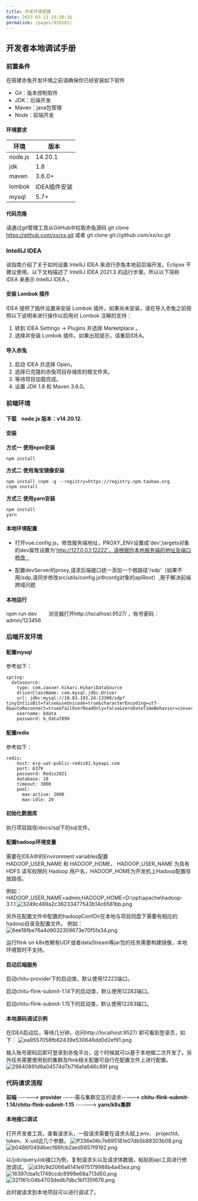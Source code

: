 ```yaml
---
title: 开发环境搭建
date: 2023-03-13 19:50:16
permalink: /pages/010101/
---
```

## 开发者本地调试手册
### 前置条件
在搭建赤兔开发环境之前请确保你已经安装如下软件

* Git：版本控制软件
* JDK：后端开发
* Maven：java包管理
* Node：前端开发

#### 环境要求
| **环境** | **版本** |
| --- | --- |
| node.js | 14.20.1 |
| jdk | 1.8 |
| maven | 3.6.0+ |
| lombok | IDEA插件安装 |
| mysql | 5.7+ |

#### 代码克隆
请通过git管理工具从GitHub中拉取赤兔源码
git clone https://github.com/xx/xx.git
或者
git clone git://github.com/xx/xx.git

### IntelliJ IDEA

该指南介绍了关于如何设置 IntelliJ IDEA 来进行赤兔本地前后端开发。Eclipse 不建议使用。以下文档描述了 IntelliJ IDEA 2021.3 的运行步骤。所以以下简称 IDEA 来表示 IntelliJ IDEA 。

#### 安装 Lombok 插件

IDEA 提供了插件设置来安装 Lombok 插件。如果尚未安装，请在导入赤兔之前按照以下说明来进行操作以启用对 Lombok 注解的支持：

1. 转到 IDEA Settings → Plugins 并选择 Marketplace 。
2. 选择并安装 Lombok 插件。如果出现提示，请重启IDEA。
#### 导入赤兔

1. 启动 IDEA 并选择 Open。
2. 选择已克隆的赤兔项目存储库的根文件夹。
3. 等待项目加载完成。
4. 设置 JDK 1.8 和 Maven 3.6.0。
### 前端环境
#### 下载    node.js 版本：v14.20.12. 
#### 安装    
**方式一** **使用npm安装**  

    npm install    
    
**方式二** **使用淘宝镜像安装**  

    npm install cnpm -g --registry=https://registry.npm.taobao.org
    cnpm install

**方式三** **使用yarn安装**

    npm install       
    yarn
#### 本地环境配置    

* 打开vue.config.js，修改服务端地址，PROXY_ENV设置成'dev',targets对象的dev属性设置为'http://127.0.0.1:12222'，请根据你本地服务端的地址及端口修改    

* 配置devServer的proxy,请求后端接口统一添加一个根路径'/sdp'（如果不用/sdp,请同步修改src/utils/config.js中confg对象的apiRoot）,用于解决前端跨域问题  

#### 本地运行        
npm run dev        
浏览器打开http://localhost:9527/ ，账号密码：admin/123456
  


### 后端开发环境
#### 配置mysql
参考如下：
```
spring:
  datasource:
    type: com.zaxxer.hikari.HikariDataSource
    driverClassName: com.mysql.jdbc.Driver
    url: jdbc:mysql://10.83.193.24:13300/sdp?tinyInt1isBit=false&useUnicode=true&characterEncoding=utf-8&autoReconnect=true&failOverReadOnly=false&zeroDateTimeBehavior=convertToNull&useSSL=false&serverTimezone=Asia/Shanghai&allowMultiQueries=true
    username: bdata
    password: b_data7890
```
#### 配置redis
参考如下：
```
redis:
    host: erp-uat-public-redis01.kyeapi.com
    port: 6379
    password: Redis2021
    database: 10
    timeout: 3000
    pool:
      max-active: 2000
      max-idle: 20
```
#### 初始化数据库

执行项目路径/docs/sql下的sql文件。

#### 配置hadoop环境变量

需要在IDEA中的Environment variables配置HADOOP_USER_NAME 和 HADOOP_HOME， HADOOP_USER_NAME 为具有 HDFS 读写权限的 Hadoop 用户名，HADOOP_HOME为开发机上Hadoop配置存放路径。

例如：HADOOP_USER_NAME=admin;HADOOP_HOME=D:\opt\apache\hadoop-3.1.1
![3249c489a2c36233477543b14c6581bb.png](/image/localDev/hadoopEnv2.png)

另外在配置文件中配置的hadoopConfDir在本地与项目同盘下需要有相应的hadoop目录及配置文件。
例如：
![6ee18fbe76a4d9032359673e70f5fa34.png](/image/localDev/hadoopEnv.png)

运行flink on k8s依赖有UDF或者dataStream等jar包的任务需要构建镜像，本地环境暂时不支持。

#### 启动后端服务
启动chitu-provider下的启动类，默认使用12222端口。

启动chitu-flink-submit-1.14下的启动类，默认使用12282端口。

启动chitu-flink-submit-1.15下的启动类，默认使用12283端口。

#### 本地源码调试示例
在IDEA启动后，等待几分钟，访问http://localhost:9527/ 即可看到登录页，如下：
![ea9557058fb62439e530646dd0d2ef91.png](/image/localDev/login.png)

输入账号密码后即可登录到赤兔平台，这个时候就可以基于本地做二次开发了。另外任务需要使用到的集群及flink相关配置可自行在配置文件上进行配置。
![29840891d8a04574d7b716afa646c89f.png](/image/localDev/home.png)



### 代码请求流程
**前端** ------>  **provider** -----需与集群交互的请求-----> **chitu-flink-submit-1.14/chitu-flink-submit-1.15** ------> **yarn/k8s集群**

#### 本地接口调试
打开开发者工具，查看请求头，一般请求需要在请求头赋上env、
projectId、token、X-uid这几个参数。
![ff336e06c7e695181e07db5b88303b08.png](/image/localDev/requestHeader.png)
![b0486f0494becf66fcb2aed5657f9192.png](/image/localDev/requestBody.png)

以/job/queryJob接口为例，复制请求头以及请求体数据，粘贴到api工具进行修改调试。
![d3fc9d2066a6141e975179988b4a45ea.png](/image/localDev/apiRequestHeader.png)
![16397cba1c1749ccdc8998e68a713d50.png](/image/localDev/apiRequestBody.png)
![321161c04b4703dedb7dbc1bf135f676.png](/image/localDev/debugger.png)

此时就请求到本地项目可以进行调试了。